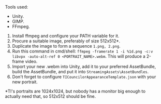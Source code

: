Tools used:
- Unity.
- GIMP.
- FFmpeg.

1. Install ffmpeg and configure your PATH variable for it.
2. Procure a suitable image, preferably of size 512x512*.
3. Duplicate the image to form a sequence `1.png, 2.png`.
4. Run this command in cmd/shell: `ffmpeg -framerate 1 -i %1d.png -c:v libvpx -auto-alt-ref 0 <PORTRAIT_NAME>.webm`. This will produce a 2-frame video.
5. Import your new .webm into Unity, add it to your preferred AssetBundle, build the AssetBundle, and put it into `StreamingAssets\AssetBundles`.
6. Don't forget to configure `TICouncilorAppearanceTemplate.json` with your new portrait.

\*TI's portraits are 1024x1024, but nobody has a monitor big enough to actually need that, so 512x512 should be fine.
